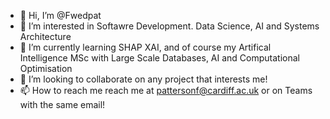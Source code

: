 - 👋 Hi, I’m @Fwedpat
- 👀 I’m interested in Softawre Development. Data Science, AI and Systems Architecture
- 🌱 I’m currently learning SHAP XAI, and of course my Artifical Intelligence MSc with Large Scale Databases, AI and Computational Optimisation
- 💞️ I’m looking to collaborate on any project that interests me!
- 📫 How to reach me reach me at pattersonf@cardiff.ac.uk or on Teams with the same email!

<!---
Fwedpat/Fwedpat is a ✨ special ✨ repository because its `README.md` (this file) appears on your GitHub profile.
You can click the Preview link to take a look at your changes.
--->
